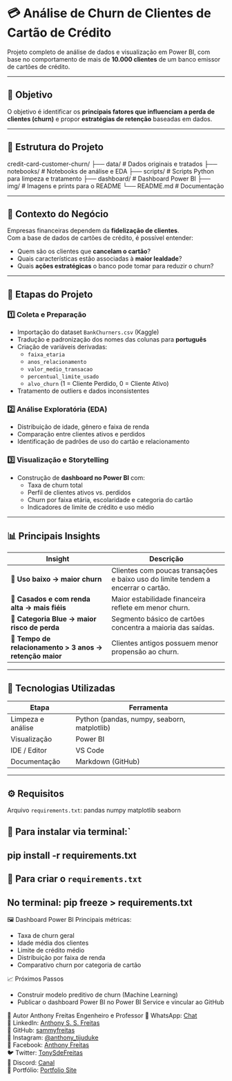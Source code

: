 # 💳 Análise de Churn de Clientes de Cartão de Crédito

Projeto completo de análise de dados e visualização em Power BI, com base no comportamento de mais de **10.000 clientes** de um banco emissor de cartões de crédito.

---

## 🎯 Objetivo

O objetivo é identificar os **principais fatores que influenciam a perda de clientes (churn)** e propor **estratégias de retenção** baseadas em dados.

---

## 📂 Estrutura do Projeto

credit-card-customer-churn/
├── data/ # Dados originais e tratados
├── notebooks/ # Notebooks de análise e EDA
├── scripts/ # Scripts Python para limpeza e tratamento
├── dashboard/ # Dashboard Power BI
├── img/ # Imagens e prints para o README
└── README.md # Documentação


---

## 🧠 Contexto do Negócio

Empresas financeiras dependem da **fidelização de clientes**.  
Com a base de dados de cartões de crédito, é possível entender:
- Quem são os clientes que **cancelam o cartão**?
- Quais características estão associadas à **maior lealdade**?
- Quais **ações estratégicas** o banco pode tomar para reduzir o churn?

---

## 🧹 Etapas do Projeto

### 1️⃣ Coleta e Preparação
- Importação do dataset `BankChurners.csv` (Kaggle)
- Tradução e padronização dos nomes das colunas para **português**
- Criação de variáveis derivadas:
  - `faixa_etaria`
  - `anos_relacionamento`
  - `valor_medio_transacao`
  - `percentual_limite_usado`
  - `alvo_churn` (1 = Cliente Perdido, 0 = Cliente Ativo)
- Tratamento de outliers e dados inconsistentes

### 2️⃣ Análise Exploratória (EDA)
- Distribuição de idade, gênero e faixa de renda
- Comparação entre clientes ativos e perdidos
- Identificação de padrões de uso do cartão e relacionamento

### 3️⃣ Visualização e Storytelling
- Construção de **dashboard no Power BI** com:
  - Taxa de churn total
  - Perfil de clientes ativos vs. perdidos
  - Churn por faixa etária, escolaridade e categoria do cartão
  - Indicadores de limite de crédito e uso médio

---

## 📊 Principais Insights

| Insight | Descrição |
|----------|------------|
| 🔹 **Uso baixo → maior churn** | Clientes com poucas transações e baixo uso do limite tendem a encerrar o cartão. |
| 🔹 **Casados e com renda alta → mais fiéis** | Maior estabilidade financeira reflete em menor churn. |
| 🔹 **Categoria Blue → maior risco de perda** | Segmento básico de cartões concentra a maioria das saídas. |
| 🔹 **Tempo de relacionamento > 3 anos → retenção maior** | Clientes antigos possuem menor propensão ao churn. |

---

## 🧩 Tecnologias Utilizadas

| Etapa | Ferramenta |
|-------|-------------|
| Limpeza e análise | Python (pandas, numpy, seaborn, matplotlib) |
| Visualização | Power BI |
| IDE / Editor | VS Code |
| Documentação | Markdown (GitHub) |

---

## ⚙️ Requisitos

Arquivo `requirements.txt`:
pandas
numpy
matplotlib
seaborn

## 📘 **Para instalar via terminal:`**
pip install -r requirements.txt
---
## 📘 **Para criar o `requirements.txt`**
No terminal:
pip freeze > requirements.txt
---
🖼️ Dashboard Power BI
Principais métricas:
- Taxa de churn geral
- Idade média dos clientes
- Limite de crédito médio
- Distribuição por faixa de renda
- Comparativo churn por categoria de cartão

📈 Próximos Passos
- Construir modelo preditivo de churn (Machine Learning)
- Publicar o dashboard Power BI no Power BI Service e vincular ao GitHub

👤 Autor
Anthony Freitas
Engenheiro e Professor
📱 WhatsApp: [Chat](https://wa.me/5521986140005)  
💼 LinkedIn: [Anthony S. S. Freitas](https://www.linkedin.com/in/tony-s-freitas/)  
🐙 GitHub: [sammyfreitas](https://github.com/sammyfreitas)  
📸 Instagram: [@anthony_tijuduke](https://www.instagram.com/anthony_tijuduke/)  
📘 Facebook: [Anthony Freitas](https://www.facebook.com/anthonyfreitas78)  
🐦 Twitter: [TonySdeFreitas](https://twitter.com/TonySdeFreitas)  
💬 Discord: [Canal](https://discord.com/channels/999307907160088607/999307907160088609)  
🧳 Portfólio: [Portfolio Site](https://sammyfreitas.github.io/portfolioSite/)


